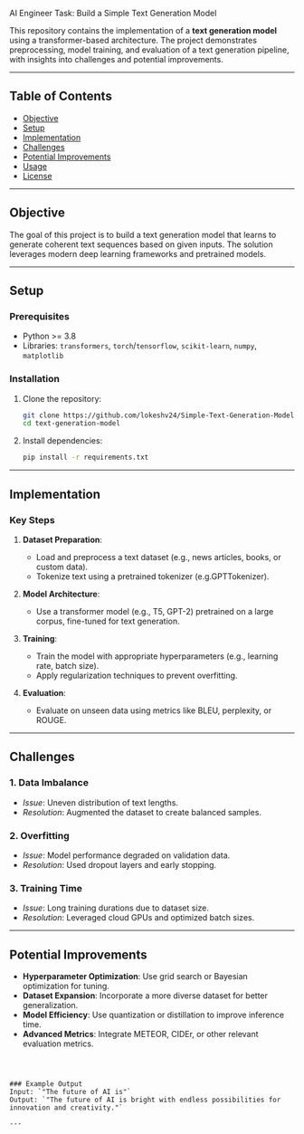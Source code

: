  AI Engineer Task: Build a Simple Text Generation Model

This repository contains the implementation of a **text generation model** using a transformer-based architecture. The project demonstrates preprocessing, model training, and evaluation of a text generation pipeline, with insights into challenges and potential improvements.

---

## Table of Contents
- [Objective](#objective)  
- [Setup](#setup)  
- [Implementation](#implementation)  
- [Challenges](#challenges)  
- [Potential Improvements](#potential-improvements)  
- [Usage](#usage)  
- [License](#license)  

---

## Objective
The goal of this project is to build a text generation model that learns to generate coherent text sequences based on given inputs. The solution leverages modern deep learning frameworks and pretrained models.

---

## Setup

### Prerequisites
- Python >= 3.8
- Libraries: `transformers`, `torch`/`tensorflow`, `scikit-learn`, `numpy`, `matplotlib`

### Installation
1. Clone the repository:
   ```bash
   git clone https://github.com/lokeshv24/Simple-Text-Generation-Model.git
   cd text-generation-model
   ```
2. Install dependencies:
   ```bash
   pip install -r requirements.txt
   ```

---

## Implementation

### Key Steps
1. **Dataset Preparation**:
   - Load and preprocess a text dataset (e.g., news articles, books, or custom data).
   - Tokenize text using a pretrained tokenizer (e.g.GPTTokenizer).

2. **Model Architecture**:
   - Use a transformer model (e.g., T5, GPT-2) pretrained on a large corpus, fine-tuned for text generation.

3. **Training**:
   - Train the model with appropriate hyperparameters (e.g., learning rate, batch size).
   - Apply regularization techniques to prevent overfitting.

4. **Evaluation**:
   - Evaluate on unseen data using metrics like BLEU, perplexity, or ROUGE.

---

## Challenges
### 1. **Data Imbalance**  
- *Issue*: Uneven distribution of text lengths.  
- *Resolution*: Augmented the dataset to create balanced samples.

### 2. **Overfitting**  
- *Issue*: Model performance degraded on validation data.  
- *Resolution*: Used dropout layers and early stopping.

### 3. **Training Time**  
- *Issue*: Long training durations due to dataset size.  
- *Resolution*: Leveraged cloud GPUs and optimized batch sizes.

---

## Potential Improvements
- **Hyperparameter Optimization**: Use grid search or Bayesian optimization for tuning.  
- **Dataset Expansion**: Incorporate a more diverse dataset for better generalization.  
- **Model Efficiency**: Use quantization or distillation to improve inference time.  
- **Advanced Metrics**: Integrate METEOR, CIDEr, or other relevant evaluation metrics.


```



### Example Output
Input: `"The future of AI is"`  
Output: `"The future of AI is bright with endless possibilities for innovation and creativity."`

---

